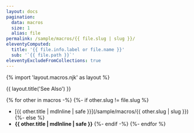 ```yaml
---
layout: docs
pagination:
  data: macros
  size: 1
  alias: file
permalink: /sample/macros/{{ file.slug | slug }}/
eleventyComputed:
  title: '{{ file.info.label or file.name }}'
  sub: '`{{ file.path }}`'
eleventyExcludeFromCollections: true
---
```

{% import 'layout.macros.njk' as layout %}

{{ layout.title('See Also') }}

{% for other in macros -%}
{%- if other.slug != file.slug %}
- [{{ other.title | mdInline | safe }}](/sample/macros/{{ other.slug | slug }})
{%- else %}
- **{{ other.title | mdInline | safe }}**
{%- endif -%}
{%- endfor %}
